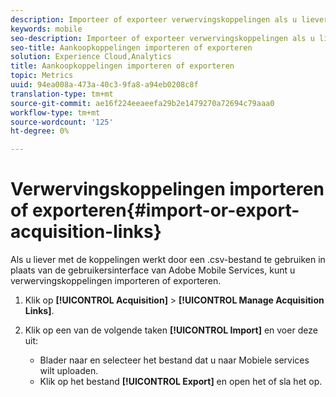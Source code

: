 ```yaml
---
description: Importeer of exporteer verwervingskoppelingen als u liever met de koppelingen werkt met een CSV-bestand in plaats van de gebruikersinterface van Adobe Mobile Services te gebruiken.
keywords: mobile
seo-description: Importeer of exporteer verwervingskoppelingen als u liever met de koppelingen werkt met een CSV-bestand in plaats van de gebruikersinterface van Adobe Mobile Services te gebruiken.
seo-title: Aankoopkoppelingen importeren of exporteren
solution: Experience Cloud,Analytics
title: Aankoopkoppelingen importeren of exporteren
topic: Metrics
uuid: 94ea008a-473a-40c3-9fa8-a94eb0208c8f
translation-type: tm+mt
source-git-commit: ae16f224eeaeefa29b2e1479270a72694c79aaa0
workflow-type: tm+mt
source-wordcount: '125'
ht-degree: 0%

---
```



# Verwervingskoppelingen importeren of exporteren{#import-or-export-acquisition-links}

Als u liever met de koppelingen werkt door een .csv-bestand te gebruiken in plaats van de gebruikersinterface van Adobe Mobile Services, kunt u verwervingskoppelingen importeren of exporteren.

1. Klik op **[!UICONTROL Acquisition]** > **[!UICONTROL Manage Acquisition Links]**.
1. Klik op een van de volgende taken **[!UICONTROL Import]** en voer deze uit:

   * Blader naar en selecteer het bestand dat u naar Mobiele services wilt uploaden.
   * Klik op het bestand **[!UICONTROL Export]** en open het of sla het op.

